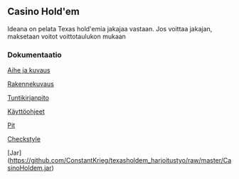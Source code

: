 ﻿
## Casino Hold'em

Ideana on pelata Texas hold'emia jakajaa vastaan. Jos voittaa jakajan, maksetaan voitot voittotaulukon mukaan


### Dokumentaatio

[Aihe ja kuvaus](dokumentaatio/AiheJaKuvaus.md)

[Rakennekuvaus](dokumentaatio/Rakennekuvaus.md)

[Tuntikirjanpito](dokumentaatio/tuntikirjanpito.md)

[Käyttöohjeet](dokumentaatio/Käyttöohjeet.md)

[Pit](https://htmlpreview.github.io/?https://github.com/ConstantKrieg/texasholdem_harjoitustyo/blob/master/dokumentaatio/pit/index.html)


[Checkstyle](https://htmlpreview.github.io/?https://github.com/ConstantKrieg/texasholdem_harjoitustyo/blob/master/dokumentaatio/site/checkstyle.html)


[Jar] (https://github.com/ConstantKrieg/texasholdem_harjoitustyo/raw/master/CasinoHoldem.jar)
